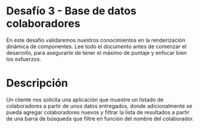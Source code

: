 
# Desafío 3 - Base de datos colaboradores
En este desafío validaremos nuestros conocimientos en la renderización dinámica de
componentes.
Lee todo el documento antes de comenzar el desarrollo, para asegurarte de tener el máximo
de puntaje y enfocar bien los esfuerzos.

# Descripción
Un cliente nos solicita una aplicación que muestre un listado de colaboradores a partir de
unos datos entregados, donde adicionalmente se pueda agregar colaboradores nuevos y
filtrar la lista de resultados a partir de una barra de búsqueda que filtre en función del
nombre del colaborador.
